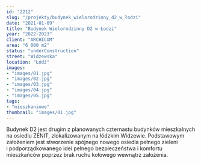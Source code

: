 ```yaml
---
id: "2212"
slug: "/projekty/budynek_wielorodzinny_d2_w_łodzi"
date: "2021-01-09"
title: "Budynek Wielorodzinny D2 w Łodzi"
year: "2022-2023"
client: "ARCHICOM"
area: "6 000 m2"
status: "underConstruction"
street: "Widzewska"
location: "Łódź"
images:
- "images/01.jpg"
- "images/02.jpg"
- "images/03.jpg"
- "images/04.jpg"
- "images/05.jpg"
tags:
- "mieszkaniowe"
thumbnail: "images/01.jpg"
---
```

Budynek D2 jest drugim z planowanych czternastu budynków mieszkalnych na osiedlu ZENIT, zlokalizowanym na łódzkim Widzewie. Podstawowym założeniem jest stworzenie spójnego nowego osiedla pełnego zieleni i podporządkowanego idei pełnego bezpieczeństwa i komfortu mieszkańców poprzez brak ruchu kołowego wewnątrz założenia.